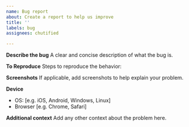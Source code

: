 ```yaml
---
name: Bug report
about: Create a report to help us improve
title: ''
labels: bug
assignees: chutified

---
```


**Describe the bug**
A clear and concise description of what the bug is.

**To Reproduce**
Steps to reproduce the behavior:

**Screenshots**
If applicable, add screenshots to help explain your problem.

**Device**
 - OS: [e.g. iOS, Android, Windows, Linux]
 - Browser [e.g. Chrome, Safari]

**Additional context**
Add any other context about the problem here.
